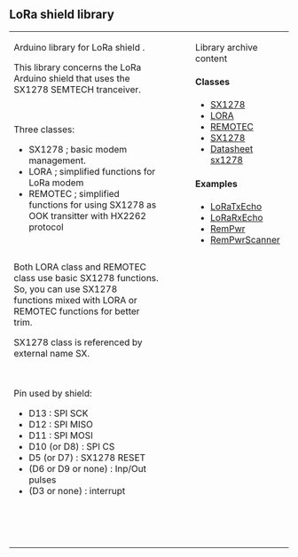 <h2>LoRa shield library</h2>
<p class='vspace'></p><table >
  <tr><td  width='55%' valign='top'>
<p class='vspace'></p>
<p>
  Arduino library for LoRa shield .
</p>
<p>  
  This library concerns the LoRa Arduino shield that uses the SX1278 SEMTECH tranceiver.
</p>  


<p>&nbsp;</p>
<p>Three classes:</p>
<ul>
  <li>SX1278 ; basic modem management.</li>
  <li>LORA ; simplified functions for LoRa modem</li>
  <li>REMOTEC ; simplified functions for using SX1278 as OOK transitter with HX2262 protocol</li>
</ul>

<p>&nbsp;</p>
<p>Both LORA class and REMOTEC class use basic SX1278 functions. So, you can use SX1278 functions mixed with LORA or REMOTEC functions for better trim.</p>
<p>SX1278 class is referenced by external name SX.</p>
<p>&nbsp;</p>
<p>Pin used by shield:</p>
<ul>
  <li>D13 : SPI SCK</li>
  <li>D12 : SPI MISO</li>
  <li>D11 : SPI MOSI</li>
  <li>D10 (or D8) : SPI CS</li>
  <li>D5 (or D7) : SX1278 RESET</li>
  <li>(D6 or D9 or none) : Inp/Out pulses</li>
  <li>(D3 or none) : interrupt</li>
</ul>
<p>&nbsp;</p>
<p>&nbsp;</p></td><td  width='10%' valign='top'>
<p class='vspace'></p></td><td  width='35%' valign='top'>
<p class='vspace'></p>
<p>Library archive content</p>
<h4>Classes</h4>
<ul>
<li><a class='LoraNode' href='LoraNode.html'>SX1278</a></li>
<li><a class='wikilink' href='LORA.html'>LORA</a></li>
<li><a class='wikilink' href='REMOTEC.html'>REMOTEC</a></li>
<li><a class='wikilink' href='SX1278.html'>SX1278</a></li>
<li><a class='wikilink' href='sx1276.pdf'>Datasheet sx1278</a></li>
</ul>
<p class='vspace'></p><h4>Examples</h4>
<ul>
  <li><a class='wikilink' href='../examples/LoRaTxEcho.ino'>LoRaTxEcho</a></li>
  <li><a class='wikilink' href='../examples/LoRaTxEcho.ino'>LoRaRxEcho</a></li>
  <li><a class='wikilink' href='../examples/LoRaTxEcho.ino'>RemPwr</a></li>
  <li><a class='wikilink' href='../examples/LoRaTxEcho.ino'>RemPwrScanner</a></li>
</ul>
</td></tr></table>
